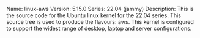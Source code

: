 Name:    linux-aws
Version: 5.15.0
Series:  22.04 (jammy)
Description:
    This is the source code for the Ubuntu linux kernel for the 22.04 series. This
    source tree is used to produce the flavours: aws.
    This kernel is configured to support the widest range of desktop, laptop and
    server configurations.
